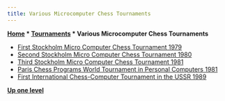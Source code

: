 ```yaml
---
title: Various Microcomputer Chess Tournaments
---
```

**[Home](Home "Home") \* [Tournaments](Tournaments_and_Matches "Tournaments and Matches") \* Various Microcomputer Chess Tournaments**



* [First Stockholm Micro Computer Chess Tournament 1979](Stockholm_MCCT_1979 "Stockholm MCCT 1979")
* [Second Stockholm Micro Computer Chess Tournament 1980](Stockholm_MCCT_1980 "Stockholm MCCT 1980")
* [Third Stockholm Micro Computer Chess Tournament 1981](Stockholm_MCCT_1981 "Stockholm MCCT 1981")
* [Paris Chess Programs World Tournament in Personal Computers 1981](CPWTIPC_1981 "CPWTIPC 1981")
* [First International Chess-Computer Tournament in the USSR 1989](First_International_Chess-Computer_Tournament_in_the_USSR_1989 "First International Chess-Computer Tournament in the USSR 1989")


**[Up one level](Tournaments_and_Matches "Tournaments and Matches")**







 
